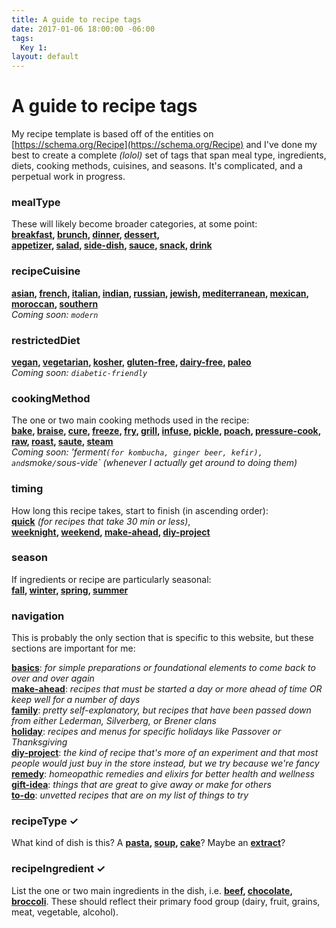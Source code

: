 ```yaml
---
title: A guide to recipe tags
date: 2017-01-06 18:00:00 -06:00
tags:
  Key 1:
layout: default
---
```


# A guide to recipe tags

My recipe template is based off of the entities on [https://schema.org/Recipe](https://schema.org/Recipe) and I've done my best to create a complete _(lolol)_ set of tags that span meal type, ingredients, diets, cooking methods, cuisines, and seasons. It's complicated, and a perpetual work in progress.

### mealType

These will likely become broader categories, at some point:  
**[breakfast](/tag/breakfast/), [brunch](/tag/brunch), [dinner](/tag/dinner), [dessert](/tag/dessert),  
[appetizer](/tag/appetizer), [salad](/tag/salad), [side-dish](/tag/side-dish), [sauce](/tag/sauce), [snack](/tag/snack), [drink](/tag/drink)**

### recipeCuisine
**[asian](/tag/asian), [french](/tag/french), [italian](/tag/italian), [indian](/tag/indian), [russian](/tag/russian), [jewish](/tag/jewish), [mediterranean](/tag/mediterranean), [mexican](/tag/mexican), [moroccan](/tag/moroccan), [southern](/tag/southern)**  
_Coming soon: `modern`_

### restrictedDiet

**[vegan](/tag/vegan), [vegetarian](/tag/vegetarian), [kosher](/tag/kosher), [gluten-free](/tag/gluten-free), [dairy-free](/tag/dairy-free), [paleo](/tag/paleo)**  
_Coming soon: `diabetic-friendly`_

### cookingMethod

The one or two main cooking methods used in the recipe:  
**[bake](/tag/bake), [braise](/tag/braise), [cure](/tag/cure), [freeze](/tag/freeze), [fry](/tag/fry), [grill](/tag/grill), [infuse](/tag/infuse), [pickle](/tag/pickle), [poach](/tag/poach), [pressure-cook](/tag/pressure-cook), [raw](/tag/raw), [roast](/tag/roast), [saute](/tag/saute), [steam](/tag/steam)**  
_Coming soon: 'ferment` (for kombucha, ginger beer, kefir), and `smoke`/`sous-vide` (whenever I actually get around to doing them)_


### timing
How long this recipe takes, start to finish (in ascending order):  
**[quick](/tag/quick)** _(for recipes that take 30 min or less)_,  
**[weeknight](/tag/weeknight), [weekend](/tag/weekend), [make-ahead](/tag/make-ahead), [diy-project](/tag/diy-project)**

### season
If ingredients or recipe are particularly seasonal:  
**[fall](/tag/fall), [winter](/tag/winter), [spring](/tag/spring), [summer](/tag/summer)**

### navigation
This is probably the only section that is specific to this website, but these sections are important for me:

**[basics](/tag/basics)**: _for simple preparations or foundational elements to come back to over and over again_  
**[make-ahead](/tag/make-ahead)**: _recipes that must be started a day or more ahead of time OR keep well for a number of days_  
**[family](/tag/family)**: _pretty self-explanatory, but recipes that have been passed down from either Lederman, Silverberg, or Brener clans_  
**[holiday](/tag/holiday)**: _recipes and menus for specific holidays like Passover or Thanksgiving_  
**[diy-project](/tag/diy-project)**: _the kind of recipe that's more of an experiment and that most people would just buy in the store instead, but we try because we're fancy_  
**[remedy](/tag/remedy)**: _homeopathic remedies and elixirs for better health and wellness_  
**[gift-idea](/tag/gift-idea)**: _things that are great to give away or make for others_  
**[to-do](/tag/to-do)**: _unvetted recipes that are on my list of things to try_  

### recipeType ✓

What kind of dish is this? A **[pasta](/tag/pasta), [soup](/tag/soup), [cake](/tag/cake)**? Maybe an **[extract](/tag/extract)**?

### recipeIngredient ✓

List the one or two main ingredients in the dish, i.e. **[beef](/tag/beef), [chocolate](/tag/chocolate), [broccoli](/tag/broccoli)**. These should reflect their primary food group (dairy, fruit, grains, meat, vegetable, alcohol).
